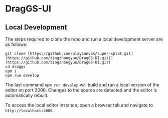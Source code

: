 # DragGS-UI

## Local Development

The steps required to clone the repo and run a local development server are as follows:
```
git clone [https://github.com/playcanvas/super-splat.git](https://github.com/tingzhongyue/DragGS-UI.git)](https://github.com/tingzhongyue/DragGS-UI.git)
cd draggs
npm i
npm run develop
```

The last command `npm run develop` will build and run a local version of the editor on port 3000. Changes to the source are detected and the editor is automatically rebuilt.

To access the local editor instance, open a browser tab and navigate to `http://localhost:3000`.
